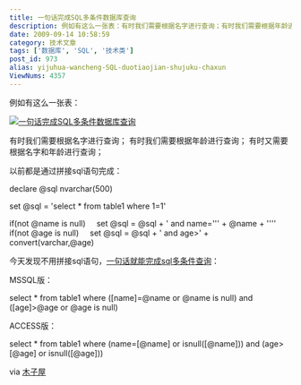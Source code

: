 ```yaml
---
title: 一句话完成SQL多条件数据库查询
description: 例如有这么一张表：有时我们需要根据名字进行查询；有时我们需要根据年龄进行查询；有时又需要根据名字和年龄进行查询；
date: 2009-09-14 10:58:59
category: 技术文章
tags: ['数据库', 'SQL', '技术类']
post_id: 973
alias: yijuhua-wancheng-SQL-duotiaojian-shujuku-chaxun
ViewNums: 4357
---
```


例如有这么一张表：

[![一句话完成SQL多条件数据库查询](http://www.mzwu.com/pic/200908/020.gif)](/blog/yijuhua-wancheng-sql-duotiaojian-shujuku-chaxun)

有时我们需要根据名字进行查询；
有时我们需要根据年龄进行查询；
有时又需要根据名字和年龄进行查询；

以前都是通过拼接sql语句完成：

declare @sql nvarchar(500)

set @sql = 'select * from table1 where 1=1'

if(not @name is null)
    set @sql = @sql + ' and name=''' + @name + ''''
if(not @age is null)
    set @sql = @sql + ' and age>' + convert(varchar,@age)

今天发现不用拼接sql语句，[一句话就能完成sql多条件查询](/blog/yijuhua-wancheng-sql-duotiaojian-shujuku-chaxun)：

MSSQL版：

select * from table1 where ([name]=@name or @name is null) and ([age]>@age or @age is null)

ACCESS版：

select * from table1 where (name=[@name] or isnull([@name])) and (age>[@age] or isnull([@age]))

via [木子屋](http://www.mzwu.com/)

